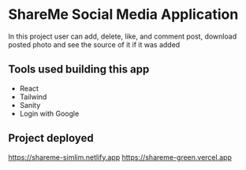 # ShareMe Social Media Application

In this project user can add, delete, like, and comment post, download posted photo and see the source of it if it was added

## Tools used building this app
* React
* Tailwind
* Sanity
* Login with Google

## Project deployed
https://shareme-simlim.netlify.app
https://shareme-green.vercel.app
